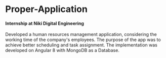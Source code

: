 # Proper-Application
#### Internship at Niki Digital Engineering 
Developed a human resources management application, considering the working time of the company's employees. The purpose of the app was to achieve better scheduling and task assignment. The implementation was developed on Angular 8 with MongoDB as a Database.
